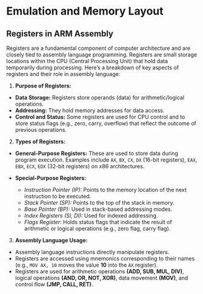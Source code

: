 # Emulation and Memory Layout

## Registers in ARM Assembly

Registers are a fundamental component of computer architecture and are closely tied to assembly language programming. Registers are small storage locations within the CPU (Central Processing Unit) that hold data temporarily during processing. Here’s a breakdown of key aspects of registers and their role in assembly language:

1. **Purpose of Registers:**

- **Data Storage:** Registers store operands (data) for arithmetic/logical operations.
- **Addressing:** They hold memory addresses for data access.
- **Control and Status:** Some registers are used for CPU control and to store status flags (e.g., zero, carry, overflow) that reflect the outcome of previous operations.

2. **Types of Registers:**

- **General-Purpose Registers:** These are used to store data during program execution. Examples include `AX`, `BX`, `CX`, `DX` (16-bit registers), `EAX`, `EBX`, `ECX`, `EDX` (32-bit registers) on x86 architectures.

- **Special-Purpose Registers:**
  - _Instruction Pointer (IP):_ Points to the memory location of the next instruction to be executed.
  - _Stack Pointer (SP):_ Points to the top of the stack in memory.
  - _Base Pointer (BP):_ Used in stack-based addressing modes.
  - _Index Registers (SI, DI):_ Used for indexed addressing.
  - _Flags Register:_ Holds status flags that indicate the result of arithmetic or logical operations (e.g., zero flag, carry flag).

3. **Assembly Language Usage:**

- Assembly language instructions directly manipulate registers.
- Registers are accessed using mnemonics corresponding to their names (e.g., `MOV AX, 10` moves the value **10** into the `AX` register).
- Registers are used for arithmetic operations **(ADD, SUB, MUL, DIV)**, logical operations **(AND, OR, NOT, XOR)**, data movement **(MOV)**, and control flow **(JMP, CALL, RET)**.
